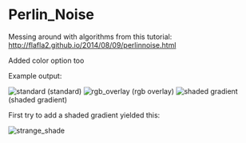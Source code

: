# Perlin_Noise
Messing around with algorithms from this tutorial: http://flafla2.github.io/2014/08/09/perlinnoise.html

Added color option too

Example output:

![standard](https://i.imgur.com/Dgi92O0.png)
(standard)
![rgb_overlay](https://i.imgur.com/2vUkBng.png)
(rgb overlay)
![shaded gradient](https://i.imgur.com/WZUWkU8.png)
(shaded gradient)

First try to add a shaded gradient yielded this:

![strange_shade](https://i.imgur.com/SNowjqB.png)
